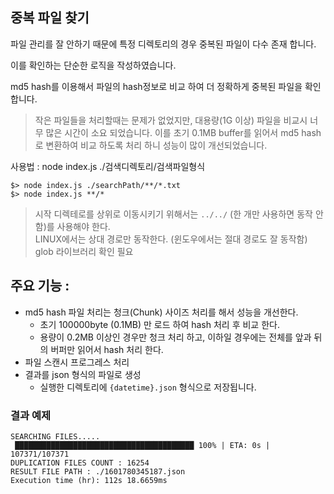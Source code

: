 ## 중복 파일 찾기

파일 관리를 잘 안하기 때문에 특정 디렉토리의 경우 중복된 파일이 다수 존재 합니다.

이를 확인하는 단순한 로직을 작성하였습니다.

md5 hash를 이용해서 파일의 hash정보로 비교 하여 더 정확하게 중복된 파일을 확인합니다.

> 작은 파일들을 처리할때는 문제가 없었지만, 대용량(1G 이상) 파일을 비교시 너무 많은 시간이 소요 되었습니다.
이를 초기 0.1MB buffer를 읽어서 md5 hash로 변환하여 비교 하도록 처리 하니 성능이 많이 개선되었습니다.

사용법 : node index.js ./검색디렉토리/검색파일형식

```
$> node index.js ./searchPath/**/*.txt
$> node index.js **/*
```

> 시작 디렉테로를 상위로 이동시키기 위해서는 ```../../``` (한 개만 사용하면 동작 안함)를 사용해야 한다.  
> LINUX에서는 상대 경로만 동작한다. (윈도우에서는 절대 경로도 잘 동작함)
glob 라이브러리 확인 필요

## 주요 기능 : 

- md5 hash 파일 처리는 청크(Chunk) 사이즈 처리를 해서 성능을 개선한다.
  - 초기 100000byte (0.1MB) 만 로드 하여 hash 처리 후 비교 한다.
  - 용량이 0.2MB 이상인 경우만 청크 처리 하고, 이하일 경우에는 전체를 앞과 뒤의 버퍼만 읽어서 hash 처리 한다.
- 파일 스캔시 프로그레스 처리
- 결과를 json 형식의 파일로 생성
  - 실행한 디렉토리에 ```{datetime}.json``` 형식으로 저장됩니다.

### 결과 예제

```
SEARCHING FILES.....
 ████████████████████████████████████████ 100% | ETA: 0s | 107371/107371
DUPLICATION FILES COUNT : 16254
RESULT FILE PATH : ./1601780345187.json
Execution time (hr): 112s 18.6659ms
```